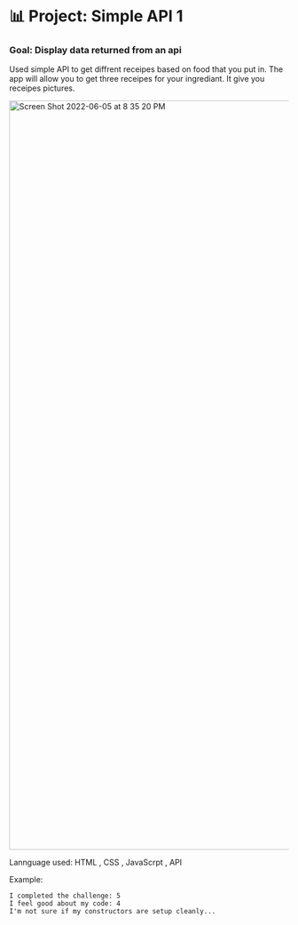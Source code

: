 # 📊 Project: Simple API 1

### Goal: Display data returned from an api

Used simple API to get diffrent receipes based on food that you put in. The app will allow you to get three receipes for your ingrediant. It give you receipes pictures. 

<img width="1349" alt="Screen Shot 2022-06-05 at 8 35 20 PM" src="https://user-images.githubusercontent.com/101997718/172078307-16b7b7e7-fc1a-47c4-b05f-29a0ea272ecc.png">

Lannguage used: HTML , CSS , JavaScrpt , API



Example:
```
I completed the challenge: 5
I feel good about my code: 4
I'm not sure if my constructors are setup cleanly...
```
